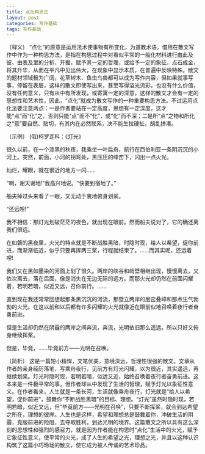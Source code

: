 ```yaml
---
title: 点化构思法
layout: post
categories: 写作基础
tags: 写作基础
---
```


〔释义〕 “点化”的原意是运用法术使事物有所变化，为道教术语。借用在散文写作中作为一种构思方法，是指在构思过程中对看似平常的一般化材料进行由此及彼、由表及里的分析、开掘，赋予其一定的哲理，或给予一定的象征，点石成金，将其升华，从而在平凡中见出伟大，在现象中显示本质，在普遍中反映特殊。散文的题材领域极为广阔，花草树木、鱼虫鸟兽都可以成为写作内容，但如果就事写事，停留在表层，这样的散文即使写出来，甚至写得溢光流彩，也没有什么价值，没有任何意义，只有从中有所发现，或寄寓一定的深意，这样的散文才会有一定的思想性和艺术性，因此，“点化”就成为散文写作的一种重要构思方法。不过运用点化法要注意两点：一是作者要站在一定高度，思想有一定深度，这才能“点”而“化”之，否则只能“点”而不“化”，或“化”而不深；二是所“点”之物和所化之“意”要自然、贴切，有其内在必然联系，决不能生拉硬扯，胡乱拼凑。

〔示例〕 (俄)柯罗连科：《灯光》

很久以前，在一个漆黑的秋夜，我乘坐一叶扁舟，航行在西伯利亚一条阴沉沉的小河上。突然，前面，小河的拐弯处，黑压压的峰峦下，闪出一点火光。

灿烂，耀眼，就在很近的地方一闪……

“啊，谢天谢地!”我高兴地说。“快要到宿地了。”

船夫掉过头来看了一眼，又无动于衷地俯身划桨。

“还远哩!”

我不相信：那灯光划破茫茫的夜色，就出现在眼前。然而船夫说对了，它的确还离我们很远。

在如磐的黑夜里，火光的特点就是不断战胜黑暗，时隐时现，给人以希望，促你前进，而渐渐临近，似乎只要再挥两三桨，行程就结束了。……而其实呢，还远着哩!

我们又在黑如墨染的河面上划了很久。两岸的峡谷和峭壁相继出现，慢慢离去，又依次离去，落在后面，像是消失在无边无际的远方。而那火光却仍然在前面闪耀着，若明若暗，似近又远，召你前行。……

直到现在我还常常回想起那条黑沉沉的河流，那壁立两岸的层峦叠嶂和那点生气勃勃的火光。在这以前和以后都有许多闪耀的火光就像近在眼前似地召唤着夜行者奋勇前进。

但是生活却仍然在阴霾的两岸之间奔流，奔流，光明依旧那么遥远。所以只好又俯身继续挥桨。

但是，毕竟，……毕竟前方——光明在召唤。

〔简析〕 这是一篇短小精悍，文笔优美，意境深远，哲理性很强的散文。文章从作者的亲身经历落笔，写乘舟夜行，见前方有灯光闪耀，以为很近，其实遥远，再继续划桨。灯光时隐时现，若明若暗，似远又近，始终召唤着夜行者奋勇前进。这本来是一件极平常的事，但作者却从中发现了生活的哲理，赋予灯光以象征性意义。在作者看来，人生就是一条长河，生活就像乘舟夜行，灯光就是“给人以希望，促你前进”，鼓舞你“不断战胜黑暗”的目标、理想。“灯光”虽然时隐时现，若明若暗，似近又远，但“毕竟前方——光明在召唤”，只要不断挥桨，就会到达希望之所在，理想的彼岸。人生也是这样，希望和理想总是鼓舞着你，冲破生活的阴霾，克服前进的险阻，去夺取胜利，到达光明的境界。这篇散文之所以具有这么深刻的思想性和强烈的感召力，就是因为作者能在构思时“点化”生活中的火光，赋予它象征性意义，使平常的火光，成了人生的希望之光，理想之光，并且以这种认识构筑了这篇小巧玲珑的散文，使它成为被人传诵的艺术珍品。 